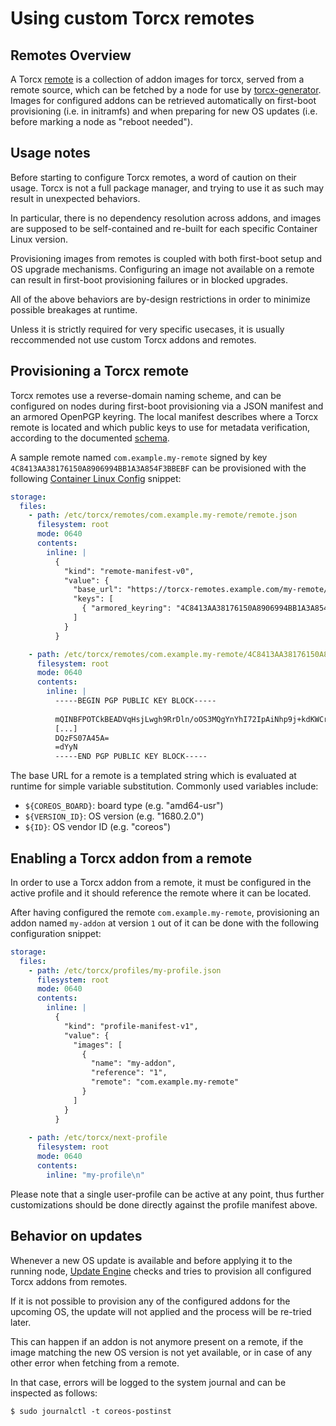 # Using custom Torcx remotes

## Remotes Overview

A Torcx [remote][torcx-remotes-design] is a collection of addon images for torcx, served from a remote source, which can be fetched by a node for use by [torcx-generator][torcx-overview].
Images for configured addons can be retrieved automatically on first-boot provisioning (i.e. in initramfs) and when preparing for new OS updates (i.e. before marking a node as "reboot needed").

## Usage notes

Before starting to configure Torcx remotes, a word of caution on their usage.
Torcx is not a full package manager, and trying to use it as such may result in unexpected behaviors.

In particular, there is no dependency resolution across addons, and images are supposed to be self-contained and re-built for each specific Container Linux version.

Provisioning images from remotes is coupled with both first-boot setup and OS upgrade mechanisms.
Configuring an image not available on a remote can result in first-boot provisioning failures or in blocked upgrades.

All of the above behaviors are by-design restrictions in order to minimize possible breakages at runtime.

Unless it is strictly required for very specific usecases, it is usually reccommended not use custom Torcx addons and remotes.

## Provisioning a Torcx remote

Torcx remotes use a reverse-domain naming scheme, and can be configured on nodes during first-boot provisioning via a JSON manifest and an armored OpenPGP keyring.
The local manifest describes where a Torcx remote is located and which public keys to use for metadata verification, according to the documented [schema][schema-remote-manifest].

A sample remote named `com.example.my-remote` signed by key `4C8413AA38176150A8906994BB1A3A854F3BBEBF` can be provisioned with the following [Container Linux Config][ct-configs] snippet:

```yaml container-linux-config
storage:
  files:
    - path: /etc/torcx/remotes/com.example.my-remote/remote.json
      filesystem: root
      mode: 0640
      contents:
        inline: |
          {
            "kind": "remote-manifest-v0",
            "value": {
              "base_url": "https://torcx-remotes.example.com/my-remote/${COREOS_BOARD}/${VERSION_ID}/",
              "keys": [
                { "armored_keyring": "4C8413AA38176150A8906994BB1A3A854F3BBEBF.pgp.asc" }
              ]
            }
          }

    - path: /etc/torcx/remotes/com.example.my-remote/4C8413AA38176150A8906994BB1A3A854F3BBEBF.pgp.asc
      filesystem: root
      mode: 0640
      contents:
        inline: |
          -----BEGIN PGP PUBLIC KEY BLOCK-----
          
          mQINBFPOTCkBEADVqHsjLwgh9RrDln/oOS3MQgYnYhI72IpAiNhp9j+kdKWCrc7S
          [...]
          DQzFS07A45A=
          =dYyN
          -----END PGP PUBLIC KEY BLOCK-----
```

The base URL for a remote is a templated string which is evaluated at runtime for simple variable substitution.
Commonly used variables include:

 * `${COREOS_BOARD}`: board type (e.g. "amd64-usr")
 * `${VERSION_ID}`: OS version (e.g. "1680.2.0")
 * `${ID}`: OS vendor ID (e.g. "coreos")


## Enabling a Torcx addon from a remote

In order to use a Torcx addon from a remote, it must be configured in the active profile and it should reference the remote where it can be located.

After having configured the remote `com.example.my-remote`, provisioning an addon named `my-addon` at version `1` out of it can be done with the following configuration snippet:

```yaml container-linux-config
storage:
  files:
    - path: /etc/torcx/profiles/my-profile.json
      filesystem: root
      mode: 0640
      contents:
        inline: |
          {
            "kind": "profile-manifest-v1",
            "value": {
              "images": [
                {
                  "name": "my-addon",
                  "reference": "1",
                  "remote": "com.example.my-remote"
                }
              ]
            }
          }
          
    - path: /etc/torcx/next-profile
      filesystem: root
      mode: 0640
      contents:
        inline: "my-profile\n"
```

Please note that a single user-profile can be active at any point, thus further customizations should be done directly against the profile manifest above.

## Behavior on updates

Whenever a new OS update is available and before applying it to the running node, [Update Engine][update_engine] checks and tries to provision all configured Torcx addons from remotes.

If it is not possible to provision any of the configured addons for the upcoming OS, the update will not applied and the process will be re-tried later.

This can happen if an addon is not anymore present on a remote, if the image matching the new OS version is not yet available, or in case of any other error when fetching from a remote.

In that case, errors will be logged to the system journal and can be inspected as follows:

```
$ sudo journalctl -t coreos-postinst
```

[torcx-remotes-design]: https://github.com/coreos/torcx/blob/master/Documentation/design/remotes.md
[torcx-overview]: torcx-overview.md
[schema-remote-manifest]: https://github.com/coreos/torcx/blob/master/Documentation/schemas/remote-manifest-v0.md
[ct-configs]: provisioning.md
[update_engine]: https://github.com/coreos/update_engine
